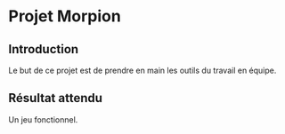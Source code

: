 # Projet Morpion

## Introduction

Le but de ce projet est de prendre en main les outils du travail en équipe.

## Résultat attendu

Un jeu fonctionnel. 
